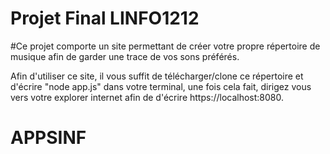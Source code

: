 # Projet Final LINFO1212
#Ce projet comporte un site permettant de créer votre propre répertoire de musique afin de garder une trace de vos sons préférés.

Afin d'utiliser ce site, il vous suffit de télécharger/clone ce répertoire et d'écrire "node app.js" dans votre terminal, une fois cela fait, dirigez vous vers votre explorer internet afin de d'écrire https://localhost:8080. 

# APPSINF
